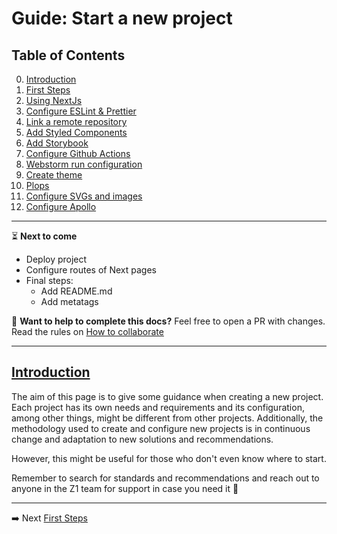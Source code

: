 # Guide: Start a new project

## Table of Contents
  0. [Introduction](#introduction)
  1. [First Steps](./01-first-steps)
  3. [Using NextJs](./02-using-nextjs)
  4. [Configure ESLint & Prettier](./03-eslint-prettier)
  5. [Link a remote repository](./04-link-remote-repository)
  6. [Add Styled Components](#add-styled-components)
  7. [Add Storybook](#add-storybook)
  8. [Configure Github Actions](#configure-github-actions)
  9. [Webstorm run configuration](#webstorm-run-configuration)
  10. [Create theme](#create-theme)
  11. [Plops](#plops)
  12. [Configure SVGs and images](#configure-svgs-images)
  13. [Configure Apollo](#configure-apollo)

---
⏳ **Next to come**
- Deploy project
- Configure routes of Next pages
- Final steps:
	- Add README.md
	- Add metatags

💪 **Want to help to complete this docs?** 
Feel free to open a PR with changes. Read the rules on [How to collaborate](../how-to-collaborate.md)

---
## [Introduction](#introduction) 

The aim of this page is to give some guidance when creating a new project. Each project has its own needs and requirements and its configuration, among other things, might be different from other projects. Additionally, the methodology used to create and configure new projects is in continuous change and adaptation to new solutions and recommendations.

However, this might be useful for those who don't even know where to start.

Remember to search for standards and recommendations and reach out to anyone in the Z1 team for support in case you need it 🤝


---
➡️ Next [First Steps](./01-first-steps)

